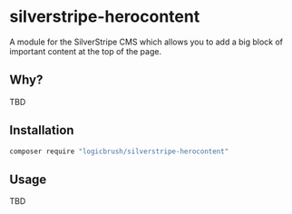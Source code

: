 # silverstripe-herocontent

A module for the SilverStripe CMS which allows you to add a big block of
important content at the top of the page.

## Why?

TBD

## Installation

```sh
composer require "logicbrush/silverstripe-herocontent"
```

## Usage

TBD
